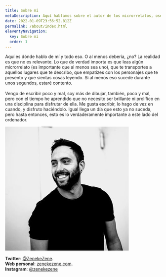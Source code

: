 ```yaml
---
title: Sobre mí
metaDescription: Aquí hablamos sobre el autor de los microrrelatos, osea, Zenekezene.
date: 2022-01-09T23:56:52.812Z
permalink: /about/index.html
eleventyNavigation:
  key: Sobre mí
  order: 1
---
```

Aquí es dónde hablo de mí y todo eso. O al menos debería, ¿no? La realidad es que no es relevante. Lo que de verdad importa es que leas algún microrrelato (es importante que al menos sea uno), que te transportes a aquellos lugares que te describo, que empatizes con los personajes que te presento y que sientas cosas leyendo. Si al menos eso sucede durante unos segundos, estaré contento.\
\
Vengo de escribir poco y mal, soy más de dibujar, también, poco y mal, pero con el tiempo he aprendido que no necesito ser brillante ni prolífico en una disciplina para disfrutar de ella. Me gusta escribir, lo hago de vez en cuando, y disfruto haciéndolo. Igual llega un día que esto ya no suceda, pero hasta entonces, esto es lo verdaderamente importante a este lado del ordenador.

![](/static/img/thk9z1em_400x400.jpg)

**Twitter**: [@ZenekeZene](https://twitter.com/zenekezene).\
**Web personal**: [zenekezene.com](https://zenekezene.com).\
**Instagram**: [@zenekezene](https://instagram.com/zenekezene)